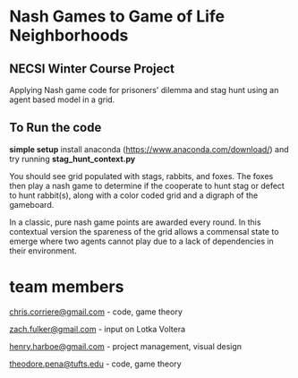 # Nash Games to Game of Life Neighborhoods
## NECSI Winter Course Project
Applying Nash game code for prisoners' dilemma and stag hunt using an agent based model in a grid. 

## To Run the code 
**simple setup** install anaconda (https://www.anaconda.com/download/) and try running **stag_hunt_context.py**

You should see grid populated with stags, rabbits, and foxes. The foxes then play a nash game to determine if the cooperate to hunt stag or defect to hunt rabbit(s), along with a color coded grid and a digraph of the gameboard.

In a classic, pure nash game points are awarded every round. In this contextual version the spareness of the grid allows a commensal state to emerge where two agents cannot play due to a lack of dependencies in their environment.

# team members

chris.corriere@gmail.com - code, game theory

zach.fulker@gmail.com - input on Lotka Voltera

henry.harboe@gmail.com - project management, visual design 

theodore.pena@tufts.edu - code, game theory 
